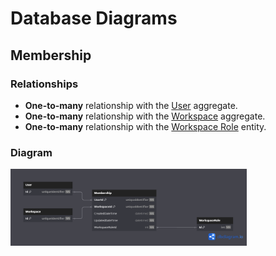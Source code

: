 # Database Diagrams

## Membership

### Relationships

- **One-to-many** relationship with the [User](../../domain/aggregates/Aggregate.User.md) aggregate.
- **One-to-many** relationship with the [Workspace](../../domain/aggregates/Aggregate.Workspace.md) aggregate.
- **One-to-many** relationship with the [Workspace Role](../../domain/entities/Entity.WorkspaceRole.md) entity.

### Diagram

<img src="../../images/database-diagrams/entities/diagram.membership.png" alt="Membership Diagram" width="75%"/>
